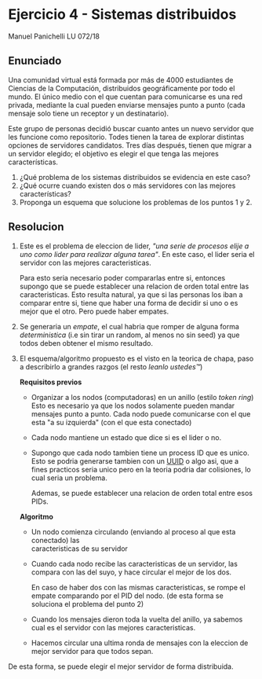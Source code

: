 # Ejercicio 4 - Sistemas  distribuidos

Manuel Panichelli LU 072/18

## Enunciado

Una comunidad virtual está formada por más de 4000 estudiantes de Ciencias de la Computación, distribuidos geográficamente por todo el mundo. El único medio con el que cuentan para comunicarse es una red privada, mediante la cual pueden enviarse mensajes punto a punto (cada mensaje solo tiene un receptor y un destinatario).

Este grupo de personas decidió buscar cuanto antes un nuevo servidor que les funcione como repositorio. Todes tienen la tarea de explorar distintas opciones de servidores candidatos. Tres días después, tienen que migrar a un servidor elegido; el objetivo es elegir el que tenga las mejores características.

1. ¿Qué problema de los sistemas distribuidos se evidencia en este caso?
2. ¿Qué ocurre cuando existen dos o más servidores con las mejores características?
3. Proponga un esquema que solucione los problemas de los puntos 1 y 2.

## Resolucion

1. Este es el problema de eleccion de lider, *"una serie de procesos elije a uno
   como lider para realizar alguna tarea"*. En este caso, el lider seria el
   servidor con las mejores caracteristicas.

   Para esto seria necesario poder compararlas entre si, entonces supongo que se
   puede establecer una relacion de orden total entre las caracteristicas. Esto
   resulta natural, ya que si las personas los iban a comparar entre si, tiene
   que haber una forma de decidir si uno o es mejor que el otro. Pero puede
   haber empates.

2. Se generaria un *empate*, el cual habria que romper de alguna forma
   *deterministica* (i.e sin tirar un random, al menos no sin seed) ya que todos
   deben obtener el mismo resultado.

3. El esquema/algoritmo propuesto es el visto en la teorica de chapa, paso a
   describirlo a grandes razgos (el resto *leanlo ustedes™*)

   **Requisitos previos**

   - Organizar a los nodos (computadoras) en un anillo (estilo *token ring*)
     Esto es necesario ya que los nodos solamente pueden mandar mensajes punto a
     punto. Cada nodo puede comunicarse con el que esta "a su izquierda" (con el
     que esta conectado)
   - Cada nodo mantiene un estado que dice si es el lider o no.
   - Supongo que cada nodo tambien tiene un process ID que es unico. Esto se
     podria generarse tambien con un
     [UUID](https://en.wikipedia.org/wiki/Universally_unique_identifier)
     o algo asi, que a fines practicos seria unico pero en la teoria podria dar
     colisiones, lo cual seria un problema.

     Ademas, se puede establecer una relacion de orden total entre esos PIDs.

   **Algoritmo**

   - Un nodo comienza circulando (enviando al proceso al que esta conectado) las  
     caracteristicas de su servidor

   - Cuando cada nodo recibe las caracteristicas de un servidor, las compara con
     las del suyo, y hace circular el mejor de los dos.

     En caso de haber dos con las mismas caracteristicas, se rompe el empate
     comparando por el PID del nodo. (de esta forma se soluciona el problema del
     punto 2)

   - Cuando los mensajes dieron toda la vuelta del anillo, ya sabemos cual es el
     servidor con las mejores caracteristicas.

   - Hacemos circular una ultima ronda de mensajes con la eleccion de mejor
     servidor para que todos sepan.

De esta forma, se puede elegir el mejor servidor de forma distribuida.
